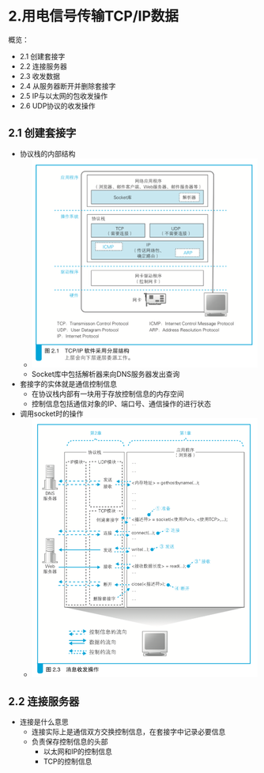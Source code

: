 # 2.用电信号传输TCP/IP数据
概览：
- 2.1 创建套接字
- 2.2 连接服务器
- 2.3 收发数据
- 2.4 从服务器断开并删除套接字
- 2.5 IP与以太网的包收发操作
- 2.6 UDP协议的收发操作

## 2.1 创建套接字
- 协议栈的内部结构
  - ![avatar](./img/1.png)
  - Socket库中包括解析器来向DNS服务器发出查询
- 套接字的实体就是通信控制信息
  - 在协议栈内部有一块用于存放控制信息的内存空间
  - 控制信息包括通信对象的IP、端口号、通信操作的进行状态
- 调用socket时的操作
  - ![avatar](./img/2.png)

## 2.2 连接服务器
- 连接是什么意思
  - 连接实际上是通信双方交换控制信息，在套接字中记录必要信息
  - 负责保存控制信息的头部
    - 以太网和IP的控制信息
    - TCP的控制信息